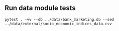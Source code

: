 ## Run data module tests
`pytest . -vv --db ../data/bank_marketing.db --sed ../data/external/socio_economic_indices_data.csv`